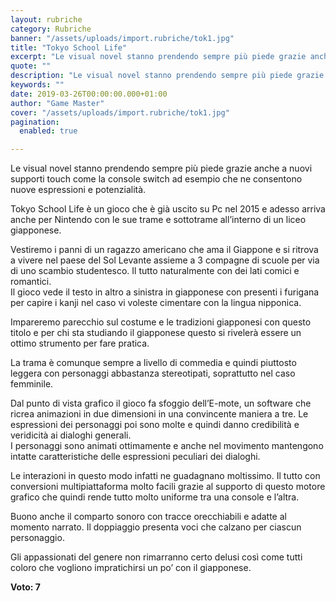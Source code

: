 ```yaml
---
layout: rubriche
category: Rubriche
banner: "/assets/uploads/import.rubriche/tok1.jpg"
title: "Tokyo School Life"
excerpt: "Le visual novel stanno prendendo sempre più piede grazie anche a nuovi supporti touch come la console switch ad esempio che ne consentono nuove espressioni e potenzialità. Tokyo School Life è un gioco che è già uscito su Pc nel 2015 e adesso arriva anche per Nintendo con le sue trame e sottotrame all’interno di [&hellip"
quote: ""
description: "Le visual novel stanno prendendo sempre più piede grazie anche a nuovi supporti touch come la console switch ad esempio che ne consentono nuove espressioni e potenzialità. Tokyo School Life è un gioco che è già uscito su Pc nel 2015 e adesso arriva anche per Nintendo con le sue trame e sottotrame all’interno di [&hellip"
keywords: ""
date: 2019-03-26T00:00:00.000+01:00
author: "Game Master"
cover: "/assets/uploads/import.rubriche/tok1.jpg"
pagination:
  enabled: true

---
```


Le visual novel stanno prendendo sempre più piede grazie anche a nuovi supporti touch come la console switch ad esempio che ne consentono nuove espressioni e potenzialità.

Tokyo School Life è un gioco che è già uscito su Pc nel 2015 e adesso arriva anche per Nintendo con le sue trame e sottotrame all’interno di un liceo giapponese.

Vestiremo i panni di un ragazzo americano che ama il Giappone e si ritrova a vivere nel paese del Sol Levante assieme a 3 compagne di scuole per via di uno scambio studentesco. Il tutto naturalmente con dei lati comici e romantici.  
Il gioco vede il testo in altro a sinistra in giapponese con presenti i furigana per capire i kanji nel caso vi voleste cimentare con la lingua nipponica.

Impareremo parecchio sul costume e le tradizioni giapponesi con questo titolo e per chi sta studiando il giapponese questo si rivelerà essere un ottimo strumento per fare pratica.

La trama è comunque sempre a livello di commedia e quindi piuttosto leggera con personaggi abbastanza stereotipati, soprattutto nel caso femminile.

Dal punto di vista grafico il gioco fa sfoggio dell’E-mote, un software che ricrea animazioni in due dimensioni in una convincente maniera a tre. Le espressioni dei personaggi poi sono molte e quindi danno credibilità e veridicità ai dialoghi generali.  
I personaggi sono animati ottimamente e anche nel movimento mantengono intatte caratteristiche delle espressioni peculiari dei dialoghi.

Le interazioni in questo modo infatti ne guadagnano moltissimo. Il tutto con conversioni multipiattaforma molto facili grazie al supporto di questo motore grafico che quindi rende tutto molto uniforme tra una console e l’altra.

Buono anche il comparto sonoro con tracce orecchiabili e adatte al momento narrato. Il doppiaggio presenta voci che calzano per ciascun personaggio.

Gli appassionati del genere non rimarranno certo delusi così come tutti coloro che vogliono impratichirsi un po’ con il giapponese.

**Voto: 7**